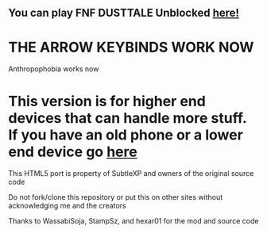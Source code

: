 ## You can play FNF DUSTTALE Unblocked [here!](https://subtlexp.github.io/FNF-DUSTTALE-Web-High-End-Device/)
# THE ARROW KEYBINDS WORK NOW
Anthropophobia works now
# This version is for higher end devices that can handle more stuff. If you have an old phone or a lower end device go [here](https://github.com/SubtleXP/FNF-DUSTTALE-Web-Low-End-Device)

This HTML5 port is property of SubtleXP and owners of the original source code

Do not fork/clone this repository or put this on other sites without acknowledging me and the creators

Thanks to WassabiSoja, StampSz, and hexar01 for the mod and source code
